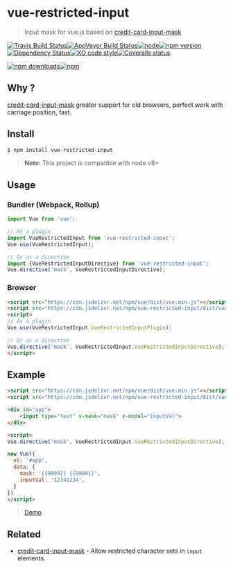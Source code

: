 # vue-restricted-input

> Input mask for vue.js based on [credit-card-input-mask](https://github.com/Scrum/credit-card-input-mask)

[![Travis Build Status](https://img.shields.io/travis/Scrum/vue-restricted-input/master.svg?style=flat-square&label=unix)](https://travis-ci.org/Scrum/vue-restricted-input)[![AppVeyor Build Status](https://img.shields.io/appveyor/ci/GitScrum/vue-restricted-input/master.svg?style=flat-square&label=windows)](https://ci.appveyor.com/project/GitScrum/vue-restricted-input)[![node](https://img.shields.io/node/v/vue-restricted-input.svg?style=flat-square)]()[![npm version](https://img.shields.io/npm/v/vue-restricted-input.svg?style=flat-square)](https://www.npmjs.com/package/vue-restricted-input)[![Dependency Status](https://david-dm.org/Scrum/vue-restricted-input.svg?style=flat-square)](https://david-dm.org/Scrum/vue-restricted-input)[![XO code style](https://badgen.net/xo/status/chalk?style=flat-square)](https://github.com/sindresorhus/xo)[![Coveralls status](https://img.shields.io/coveralls/Scrum/vue-restricted-input.svg?style=flat-square)](https://coveralls.io/r/Scrum/vue-restricted-input)

[![npm downloads](https://img.shields.io/npm/dm/vue-restricted-input.svg?style=flat-square)](https://www.npmjs.com/package/vue-restricted-input)[![npm](https://img.shields.io/npm/dt/vue-restricted-input.svg?style=flat-square)](https://www.npmjs.com/package/vue-restricted-input)

## Why ?
[credit-card-input-mask](https://github.com/Scrum/credit-card-input-mask) greater support for old browsers, perfect work with carriage position, fast.

## Install

```bash
$ npm install vue-restricted-input 
```

> **Note:** This project is compatible with node v8+

## Usage
### Bundler (Webpack, Rollup)

```javascript
import Vue from 'vue';

// As a plugin
import VueRestrictedInput from 'vue-restricted-input';
Vue.use(VueRestrictedInput);

// Or as a directive
import {VueRestrictedInputDirective} from 'vue-restricted-input';
Vue.directive('mask', VueRestrictedInputDirective);
```

### Browser

```html
<script src="https://cdn.jsdelivr.net/npm/vue/dist/vue.min.js"></script>
<script src="https://cdn.jsdelivr.net/npm/vue-restricted-input/dist/vue-restricted-input.min.js"></script>
<script>
// As a plugin
Vue.use(VueRestrictedInput.VueRestrictedInputPlugin);

// Or as a directive
Vue.directive('mask', VueRestrictedInput.VueRestrictedInputDirective);
</script>
```

## Example
```html
<script src="https://cdn.jsdelivr.net/npm/vue/dist/vue.min.js"></script>
<script src="https://cdn.jsdelivr.net/npm/vue-restricted-input/dist/vue-restricted-input.min.js"></script>

<div id="app">
    <input type="text" v-mask="mask" v-model="inputVal">
</div>

<script>
Vue.directive('mask', VueRestrictedInput.VueRestrictedInputDirective);

new Vue({
  el: '#app',
  data: {
    mask: '{{9999}} {{9999}}',
    inputVal: '12341234',
  }
})
</script>
```
> <a href="https://jsfiddle.net/Scrum/bs87v4qr/" target="_blank">Demo</a>

## Related

- [credit-card-input-mask](https://github.com/Scrum/credit-card-input-mask) - Allow restricted character sets in `input` elements.
